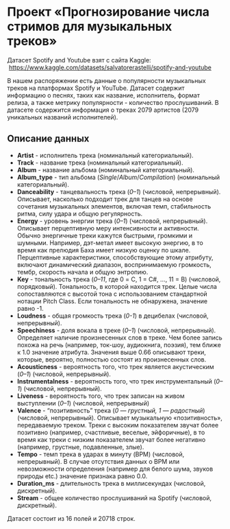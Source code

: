 
# Проект «Прогнозирование числа стримов для музыкальных треков»

Датасет Spotify and Youtube взят с сайта Kaggle:  https://www.kaggle.com/datasets/salvatorerastelli/spotify-and-youtube

В нашем распоряжении есть данные о популярности музыкальных треков на платформах Spotify и YouTube. Датасет содержит информацию о песнях, таких как название, исполнитель, формат релиза, а также метрику популярности - количество прослушиваний.
В датасете содержится информация о треках 2079 артистов (2079 уникальных названий исполнителей).

## Описание данных

- **Artist** - исполнитель трека (номинальный категориальный).
- **Track** - название трека (номинальный категориальный).
- **Album** -  название альбома (номинальный категориальный).
- **Album_type** - тип альбома (*Single*/*Album*/*Compilation*) (номинальный категориальный).
- **Danceability** - танцевальность трека (*0–1*) (числовой, непрерывный). Описывает, насколько подходит трек для танцев на основе сочетания музыкальных элементов, включая темп, стабильность ритма, силу удара и общую регулярность.
- **Energy** - уровень энергии трека (*0–1*) (числовой, непрерывный). Описывает перцептивную меру интенсивности и активности. Обычно энергичные треки кажутся быстрыми, громкими и шумными. Например, дэт-метал имеет высокую энергию, в то время как прелюдия Баха имеет низкую оценку по шкале. Перцептивные характеристики, способствующие этому атрибуту, включают динамический диапазон, воспринимаемую громкость, тембр, скорость начала и общую энтропию.
- **Key** - тональность трека (*0–11*, где 0 = C, 1 = C#, …, 11 = B) (числовой, порядковый). Тональность, в которой находится трек. Целые числа сопоставляются с высотой тона с использованием стандартной нотации Pitch Class. Если тональность не обнаружена, значение равно -1.
- **Loudness** - общая громкость трека (*0-1*) в децибелах (числовой, непрерывный).
- **Speechiness** - доля вокала в треке (*0–1*) (числовой, непрерывный). Определяет наличие произнесенных слов в треке. Чем более запись похожа на речь (например, ток-шоу, аудиокнига, поэзия), тем ближе к 1.0 значение атрибута. Значения выше 0.66 описывают треки, которые, вероятно, полностью состоят из произнесенных слов.
- **Acousticness** - вероятность того, что трек является акустическим (*0–1*) (числовой, непрерывный).
- **Instrumentalness** - вероятность того, что трек инструментальный (*0–1*) (числовой, непрерывный).
- **Liveness** - вероятность того, что трек записан на живом выступлении (*0–1*) (числовой, непрерывный)
- **Valence** - “позитивность” трека (*0 — грустный, 1 — радостный*) (числовой, непрерывный). Описывает музыкальную «позитивность», передаваемую треком. Треки с высоким показателем звучат более позитивно (например, счастливые, веселые, эйфоричные), в то время как треки с низким показателем звучат более негативно (например, грустные, подавленные, злые).
- **Tempo** - темп трека в ударах в минуту (BPM) (числовой, непрерывный). В случае отсутствия данных о BPM или невозможности определения (например для белого шума, звуков природы etc.) значение признака равно 0.0.
- **Duration_ms** - длительность трека в миллисекундах (числовой, дискретный).
- **Stream** - общее количество прослушиваний на Spotify (числовой, дискретный).

Датасет состоит из 16 полей и 20718 строк.

